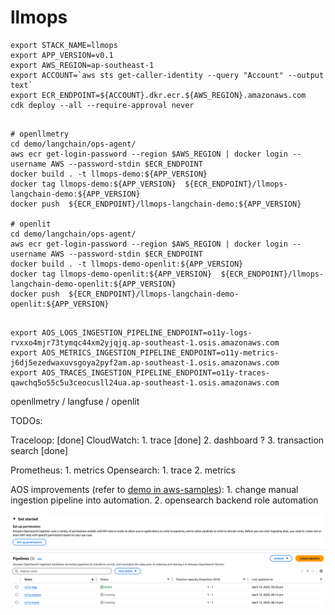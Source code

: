 # llmops


```shell
export STACK_NAME=llmops
export APP_VERSION=v0.1
export AWS_REGION=ap-southeast-1
export ACCOUNT=`aws sts get-caller-identity --query "Account" --output text`
export ECR_ENDPOINT=${ACCOUNT}.dkr.ecr.${AWS_REGION}.amazonaws.com
cdk deploy --all --require-approval never 
```

```shell

# openllmetry
cd demo/langchain/ops-agent/
aws ecr get-login-password --region $AWS_REGION | docker login --username AWS --password-stdin $ECR_ENDPOINT
docker build . -t llmops-demo:${APP_VERSION}
docker tag llmops-demo:${APP_VERSION}  ${ECR_ENDPOINT}/llmops-langchain-demo:${APP_VERSION}
docker push  ${ECR_ENDPOINT}/llmops-langchain-demo:${APP_VERSION}

# openlit
cd demo/langchain/ops-agent/
aws ecr get-login-password --region $AWS_REGION | docker login --username AWS --password-stdin $ECR_ENDPOINT
docker build . -t llmops-demo-openlit:${APP_VERSION}
docker tag llmops-demo-openlit:${APP_VERSION}  ${ECR_ENDPOINT}/llmops-langchain-demo-openlit:${APP_VERSION}
docker push  ${ECR_ENDPOINT}/llmops-langchain-demo-openlit:${APP_VERSION}

```

```shell

export AOS_LOGS_INGESTION_PIPELINE_ENDPOINT=o11y-logs-rvxxo4mjr73tymqc44xm2yjqjq.ap-southeast-1.osis.amazonaws.com
export AOS_METRICS_INGESTION_PIPELINE_ENDPOINT=o11y-metrics-j6dj5ezedwaxuvsgoya2pyf2am.ap-southeast-1.osis.amazonaws.com
export AOS_TRACES_INGESTION_PIPELINE_ENDPOINT=o11y-traces-qawchq5o55c5u3ceocusll24ua.ap-southeast-1.osis.amazonaws.com

```

openllmetry / langfuse / openlit

TODOs:

Traceloop: [done]
CloudWatch:
    1. trace [done]
    2. dashboard ?
    3. transaction search [done]

Prometheus:
    1. metrics
Opensearch:
    1. trace
    2. metrics

AOS improvements (refer to [demo in aws-samples](https://github.com/aws-samples/observability-with-amazon-opensearch/)):
    1. change manual ingestion pipeline into automation.
    2. opensearch backend role automation

![alt text](image.png)